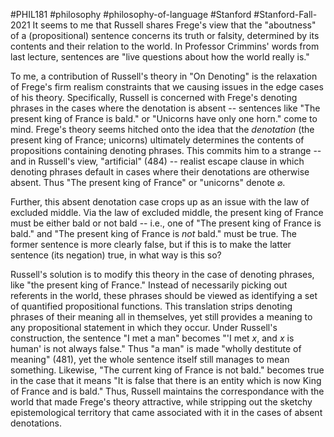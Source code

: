 #PHIL181 #philosophy #philosophy-of-language #Stanford #Stanford-Fall-2021 
It seems to me that Russell shares Frege's view that the "aboutness" of a (propositional) sentence concerns its truth or falsity, determined by its contents and their relation to the world. In Professor Crimmins' words from last lecture, sentences are "live questions about how the world really is."

To me, a contribution of Russell's theory in "On Denoting" is the relaxation of Frege's firm realism constraints that we causing issues in the edge cases of his theory. Specifically, Russell is concerned with Frege's denoting phrases in the cases where the denotation is absent -- sentences like "The present king of France is bald." or "Unicorns have only one horn." come to mind. Frege's theory seems hitched onto the idea that the *denotation* (the present king of France; unicorns) ultimately determines the contents of propositions containing denoting phrases. This commits him to a strange -- and in Russell's view, "artificial" (484) -- realist escape clause in which denoting phrases default in cases where their denotations are otherwise absent. Thus "The present king of France" or "unicorns" denote $\varnothing$.

Further, this absent denotation case crops up as an issue with the law of excluded middle. Via the law of excluded middle, the present king of France must be either bald or not bald -- i.e., one of "The present king of France is bald." and "The present king of France is *not* bald." must be true. The former sentence is more clearly false, but if this is to make the latter sentence (its negation) true, in what way is this so?

Russell's solution is to modify this theory in the case of denoting phrases, like "the present king of France." Instead of necessarily picking out referents in the world, these phrases should be viewed as identifying a set of quantified propositional functions. This translation strips denoting phrases of their meaning all in themselves, yet still provides a meaning to any propositional statement in which they occur. Under Russell's construction, the sentence "I met a man" becomes "'I met $x$, and $x$ is human' is not always false." Thus "a man" is made "wholly destitute of meaning" (481), yet the whole sentence itself still manages to mean something. Likewise, "The current king of France is not bald." becomes true in the case that it means "It is false that there is an entity which is now King of France and is bald." Thus, Russell maintains the correspondance with the world that made Frege's theory attractive, while stripping out the sketchy epistemological territory that came associated with it in the cases of absent denotations.